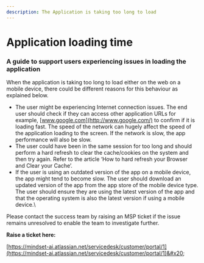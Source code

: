 ```yaml
---
description: The Application is taking too long to load
---
```


# Application loading time

### A guide to support users experiencing issues in loading the application

When the application is taking too long to load either on the web on a mobile device, there could be different reasons for this behaviour as explained below.

* The user might be experiencing Internet connection issues. The end user should check if they can access other application URLs for example, [www.google.com](http://www.google.com/) to confirm if it is loading fast. The speed of the network can hugely affect the speed of the application loading to the screen. If the network is slow, the app performance will also be slow.
* The user could have been in the same session for too long and should perform a hard refresh to clear the cache/cookies on the system and then try again. Refer to the article ‘How to hard refresh your Browser and Clear your Cache’.
* If the user is using an outdated version of the app on a mobile device, the app might tend to become slow. The user should download an updated version of the app from the app store of the mobile device type. The user should ensure they are using the latest version of the app and that the operating system is also the latest version if using a mobile device.\


Please contact the success team by raising an MSP ticket if the issue remains unresolved to enable the team to investigate further.



**Raise a ticket here:**

[https://mindset-ai.atlassian.net/servicedesk/customer/portal/1](https://mindset-ai.atlassian.net/servicedesk/customer/portal/1)&#x20;
